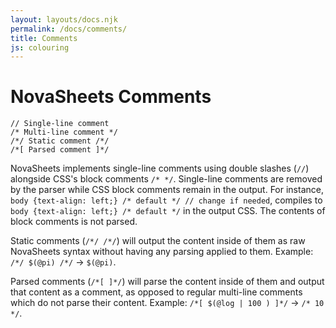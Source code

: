 ```yaml
---
layout: layouts/docs.njk
permalink: /docs/comments/
title: Comments
js: colouring
---
```

# NovaSheets Comments

```nss
// Single-line comment
/* Multi-line comment */
/*/ Static comment /*/
/*[ Parsed comment ]*/
```

NovaSheets implements single-line comments using double slashes (`//`) alongside CSS's block comments `/* */`. Single-line comments are removed by the parser while CSS block comments remain in the output. For instance, `body {text-align: left;} /* default */ // change if needed`, compiles to `body {text-align: left;} /* default */` in the output CSS. The contents of block comments is not parsed.

Static comments (`/*/ /*/`) will output the content inside of them as raw NovaSheets syntax without having any parsing applied to them. Example: `/*/ $(@pi) /*/` &rarr; `$(@pi)`.

Parsed comments (`/*[ ]*/`) will parse the content inside of them and output that content as a comment, as opposed to regular multi-line comments which do not parse their content. Example: `/*[ $(@log | 100 ) ]*/` &rarr; `/* 10 */`.